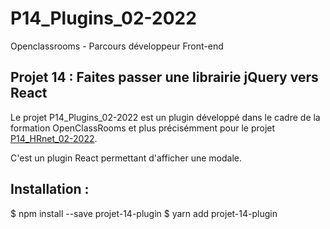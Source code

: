 # P14_Plugins_02-2022

Openclassrooms - Parcours développeur Front-end

## Projet 14 : Faites passer une librairie jQuery vers React

Le projet P14_Plugins_02-2022 est un plugin développé dans le cadre de la formation OpenClassRooms et plus précisémment pour le projet [P14_HRnet_02-2022](https://github.com/lallieau/P14_HRnet_02-2022).

C'est un plugin React permettant d'afficher une modale.

## Installation :

$ npm install --save projet-14-plugin
$ yarn add projet-14-plugin
